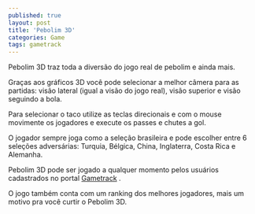 ```yaml
---
published: true
layout: post
title: 'Pebolim 3D'
categories: Game
tags: gametrack
---
```

Pebolim 3D traz toda a diversão do jogo real de pebolim e ainda mais.

Graças aos gráficos 3D você pode selecionar a melhor câmera para as partidas: visão lateral (igual a visão do jogo real), visão superior e visão seguindo a bola.

Para selecionar o taco utilize as teclas direcionais e com o mouse movimente os jogadores e execute os passes e chutes a gol.







O jogador sempre joga como a seleção brasileira e pode escolher entre 6 seleções adversárias: Turquia, Bélgica, China, Inglaterra, Costa Rica e Alemanha.

Pebolim 3D pode ser jogado a qualquer momento pelos usuários cadastrados no portal <a href="http://www.gametrack.com.br" target="_blank">Gametrack</a>
.

O jogo também conta com um ranking dos melhores jogadores, mais um motivo pra você curtir o Pebolim 3D.



